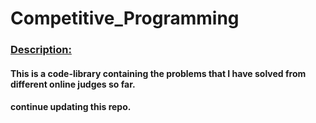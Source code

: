 # Competitive_Programming

### <ins> Description: </ins>
#### This is a code-library containing the problems that I have solved from different online judges so far.
#### continue updating this repo.

